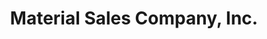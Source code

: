 ---
title: "Material Sales Company, Inc."
url: /saint-louis/material-sales-company-inc/
shop: shop
---